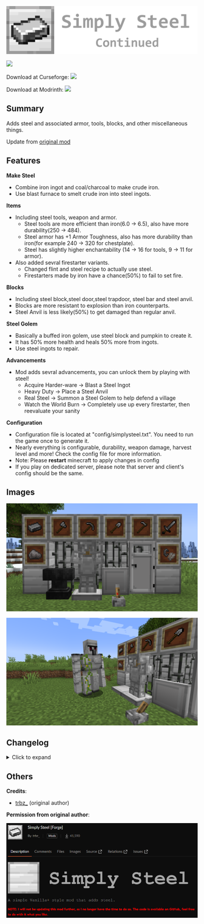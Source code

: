 ![](https://raw.githubusercontent.com/SkpC9/Simply-Steel/main/images/simplysteellogowide.png)

[![](https://cf.way2muchnoise.eu/versions/890092.svg)](https://www.curseforge.com/minecraft/mc-mods/simply-steel-continued)

Download at Curseforge: [![](https://cf.way2muchnoise.eu/full_890092_downloads.svg)](https://www.curseforge.com/minecraft/mc-mods/simply-steel-continued)

Download at Modrinth: [![](https://img.shields.io/modrinth/dt/iWzswank?logo=modrinth)](https://modrinth.com/mod/simply-steel-continued)

Summary
-

Adds steel and associated armor, tools, blocks, and other miscellaneous things.

Update from [original mod](https://www.curseforge.com/minecraft/mc-mods/simply-steel-forge)

Features
-

**Make Steel**

- Combine iron ingot and coal/charcoal to make crude iron.
- Use blast furnace to smelt crude iron into steel ingots.

**Items**

- Including steel tools, weapon and armor.
  - Steel tools are more efficient than iron(6.0 -> 6.5), also have more durability(250 -> 484).
  - Steel armor has +1 Armor Toughness, also has more durability than iron(for example 240 -> 320 for chestplate).
  - Steel has slightly higher enchantability (14 -> 16 for tools, 9 -> 11 for armor).
- Also added sevral firestarter variants.
  - Changed flint and steel recipe to actually use steel.
  - Firestarters made by iron have a chance(50%) to fail to set fire.

**Blocks**

- Including steel block,steel door,steel trapdoor, steel bar and steel anvil.
- Blocks are more resistant to explosion than iron counterparts.
- Steel Anvil is less likely(50%) to get damaged than regular anvil.

**Steel Golem**

- Basically a buffed iron golem, use steel block and pumpkin to create it.
- It has 50% more health and heals 50% more from ingots.
- Use steel ingots to repair.

**Advancements**

- Mod adds sevral advancements, you can unlock them by playing with steel!
  - Acquire Harder-ware -> Blast a Steel Ingot
  - Heavy Duty -> Place a Steel Anvil
  - Real Steel -> Summon a Steel Golem to help defend a village
  - Watch the World Burn -> Completely use up every firestarter, then reevaluate your sanity

**Configuration**

- Configuration file is located at "config/simplysteel.txt". You need to run the game once to generate it.
- Nearly everything is configurable, durability, weapon damage, harvest level and more! Check the config file for more information.
- Note: Please **restart** minecraft to apply changes in config
- If you play on dedicated server, please note that server and client's config should be the same.

Images
-

![items and blocks](https://raw.githubusercontent.com/SkpC9/Simply-Steel/main/images/items%20and%20blocks.png)

![steel golem](https://raw.githubusercontent.com/SkpC9/Simply-Steel/main/images/steel%20golem.png)

Changelog
-

<details>

<summary>Click to expand</summary>

**2.2.1**

- Updated to forge 1.20.1
- Fixed some tags

**2.2.2**

- Fixed dedicated server crash when this mod is added
- Fixed steel anvil falling and damage issues

**2.3.0**

- Added steel shears.
- Added configurations, Please check the description for more info.
- (1.20.1) Fixed steel anvil can be pushed by piston.
- (1.19) Fixed advancement: place steel anvil won't trigger

**2.3.1**

- Fixed shears and firestarters added by this mod can not be used by dispenser.
- (1.19.2) Fixed steel shears not appear in creative tools tab.

</details>

Others
-

**Credits**:

- [trbz_](https://legacy.curseforge.com/members/trbz_/projects) (original author)


**Permission from original author**:

![Permission from original author](https://raw.githubusercontent.com/SkpC9/Simply-Steel/main/images/permission%20from%20original%20author.png)

